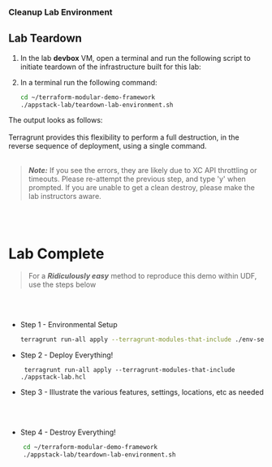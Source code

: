 ### Cleanup Lab Environment

## Lab Teardown

1. In the lab **devbox** VM, open a terminal and run the following script to initiate teardown of the infrastructure built for this lab:

1. In a terminal run the following command:

    ```bash
    cd ~/terraform-modular-demo-framework
    ./appstack-lab/teardown-lab-environment.sh 
    ```

The output looks as follows:
<br/>
<br/>
 Terragrunt provides this flexibility to perform a full destruction, in the reverse sequence of deployment, using a single command.
<br/>
<br/>

> ***Note:*** If you see the errors, they are likely due to XC API throttling or timeouts. Please re-attempt the previous step, and type 'y' when prompted. If you are unable to get a clean destroy, please make the lab instructors aware.
<br/>
<br/>

# Lab Complete

>  For a *__Ridiculously easy__* method to reproduce this demo within UDF, use the steps below

<br/>
<br/>

* Step 1 - Environmental Setup

  ```bash
  terragrunt run-all apply --terragrunt-modules-that-include ./env-setup.hcl
  ```

* Step 2 - Deploy Everything!

  ```bash* Step 2 -
   terragrunt run-all apply --terragrunt-modules-that-include ./appstack-lab.hcl
  ```

* Step 3 - Illustrate the various features, settings, locations, etc as needed

<br/> 
<br/>

* Step 4 - Destroy Everything! 
```bash
    cd ~/terraform-modular-demo-framework
    ./appstack-lab/teardown-lab-environment.sh 
```